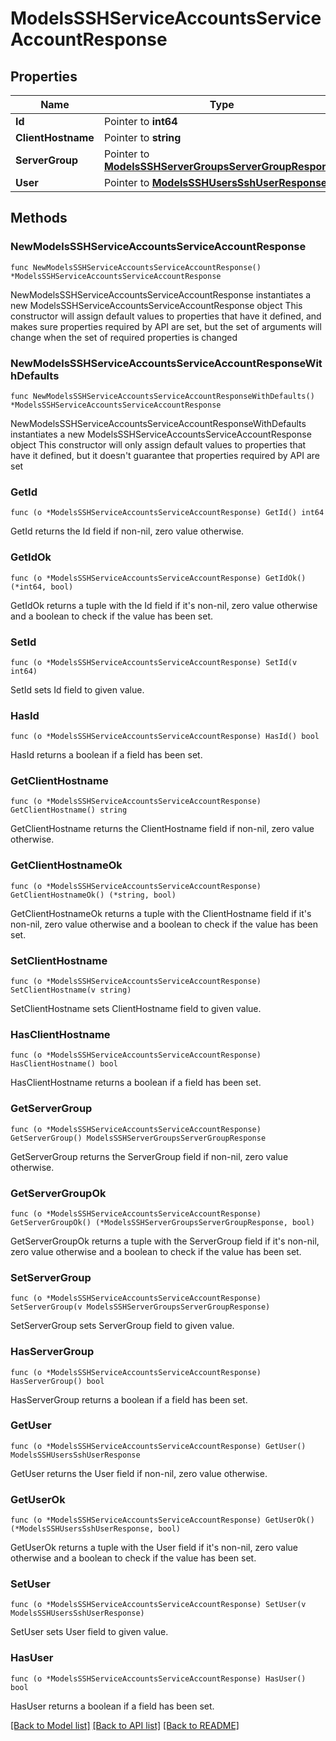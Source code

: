 # ModelsSSHServiceAccountsServiceAccountResponse

## Properties

Name | Type | Description | Notes
------------ | ------------- | ------------- | -------------
**Id** | Pointer to **int64** |  | [optional] 
**ClientHostname** | Pointer to **string** |  | [optional] 
**ServerGroup** | Pointer to [**ModelsSSHServerGroupsServerGroupResponse**](ModelsSSHServerGroupsServerGroupResponse.md) |  | [optional] 
**User** | Pointer to [**ModelsSSHUsersSshUserResponse**](ModelsSSHUsersSshUserResponse.md) |  | [optional] 

## Methods

### NewModelsSSHServiceAccountsServiceAccountResponse

`func NewModelsSSHServiceAccountsServiceAccountResponse() *ModelsSSHServiceAccountsServiceAccountResponse`

NewModelsSSHServiceAccountsServiceAccountResponse instantiates a new ModelsSSHServiceAccountsServiceAccountResponse object
This constructor will assign default values to properties that have it defined,
and makes sure properties required by API are set, but the set of arguments
will change when the set of required properties is changed

### NewModelsSSHServiceAccountsServiceAccountResponseWithDefaults

`func NewModelsSSHServiceAccountsServiceAccountResponseWithDefaults() *ModelsSSHServiceAccountsServiceAccountResponse`

NewModelsSSHServiceAccountsServiceAccountResponseWithDefaults instantiates a new ModelsSSHServiceAccountsServiceAccountResponse object
This constructor will only assign default values to properties that have it defined,
but it doesn't guarantee that properties required by API are set

### GetId

`func (o *ModelsSSHServiceAccountsServiceAccountResponse) GetId() int64`

GetId returns the Id field if non-nil, zero value otherwise.

### GetIdOk

`func (o *ModelsSSHServiceAccountsServiceAccountResponse) GetIdOk() (*int64, bool)`

GetIdOk returns a tuple with the Id field if it's non-nil, zero value otherwise
and a boolean to check if the value has been set.

### SetId

`func (o *ModelsSSHServiceAccountsServiceAccountResponse) SetId(v int64)`

SetId sets Id field to given value.

### HasId

`func (o *ModelsSSHServiceAccountsServiceAccountResponse) HasId() bool`

HasId returns a boolean if a field has been set.

### GetClientHostname

`func (o *ModelsSSHServiceAccountsServiceAccountResponse) GetClientHostname() string`

GetClientHostname returns the ClientHostname field if non-nil, zero value otherwise.

### GetClientHostnameOk

`func (o *ModelsSSHServiceAccountsServiceAccountResponse) GetClientHostnameOk() (*string, bool)`

GetClientHostnameOk returns a tuple with the ClientHostname field if it's non-nil, zero value otherwise
and a boolean to check if the value has been set.

### SetClientHostname

`func (o *ModelsSSHServiceAccountsServiceAccountResponse) SetClientHostname(v string)`

SetClientHostname sets ClientHostname field to given value.

### HasClientHostname

`func (o *ModelsSSHServiceAccountsServiceAccountResponse) HasClientHostname() bool`

HasClientHostname returns a boolean if a field has been set.

### GetServerGroup

`func (o *ModelsSSHServiceAccountsServiceAccountResponse) GetServerGroup() ModelsSSHServerGroupsServerGroupResponse`

GetServerGroup returns the ServerGroup field if non-nil, zero value otherwise.

### GetServerGroupOk

`func (o *ModelsSSHServiceAccountsServiceAccountResponse) GetServerGroupOk() (*ModelsSSHServerGroupsServerGroupResponse, bool)`

GetServerGroupOk returns a tuple with the ServerGroup field if it's non-nil, zero value otherwise
and a boolean to check if the value has been set.

### SetServerGroup

`func (o *ModelsSSHServiceAccountsServiceAccountResponse) SetServerGroup(v ModelsSSHServerGroupsServerGroupResponse)`

SetServerGroup sets ServerGroup field to given value.

### HasServerGroup

`func (o *ModelsSSHServiceAccountsServiceAccountResponse) HasServerGroup() bool`

HasServerGroup returns a boolean if a field has been set.

### GetUser

`func (o *ModelsSSHServiceAccountsServiceAccountResponse) GetUser() ModelsSSHUsersSshUserResponse`

GetUser returns the User field if non-nil, zero value otherwise.

### GetUserOk

`func (o *ModelsSSHServiceAccountsServiceAccountResponse) GetUserOk() (*ModelsSSHUsersSshUserResponse, bool)`

GetUserOk returns a tuple with the User field if it's non-nil, zero value otherwise
and a boolean to check if the value has been set.

### SetUser

`func (o *ModelsSSHServiceAccountsServiceAccountResponse) SetUser(v ModelsSSHUsersSshUserResponse)`

SetUser sets User field to given value.

### HasUser

`func (o *ModelsSSHServiceAccountsServiceAccountResponse) HasUser() bool`

HasUser returns a boolean if a field has been set.


[[Back to Model list]](../README.md#documentation-for-models) [[Back to API list]](../README.md#documentation-for-api-endpoints) [[Back to README]](../README.md)



